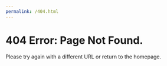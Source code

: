 ```yaml
---
permalink: /404.html
---
```


# 404 Error: Page Not Found.
Please try again with a different URL or return to the homepage.